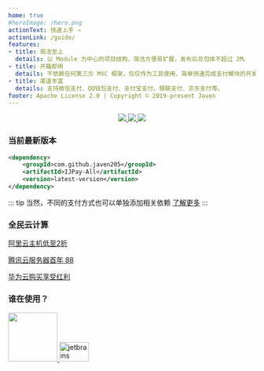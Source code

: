 ```yaml
---
home: true
#heroImage: /hero.png
actionText: 快速上手 →
actionLink: /guide/
features:
- title: 简洁至上
  details: 以 Module 为中心的项目结构，简洁方便易扩展，发布后总包体不超过 2M。
- title: 开箱即用
  details: 不依赖任何第三方 MVC 框架，仅仅作为工具使用，简单快速完成支付模块的开发，可轻松嵌入到任何系统里。
- title: 渠道丰富
  details: 支持微信支付、QQ钱包支付、支付宝支付、银联支付、京东支付等。
footer: Apache License 2.0 | Copyright © 2019-present Javen
---
```


<p align="center">
     <a target="_blank" href="https://gitee.com/javen205/IJPay">
     	<img src="https://gitee.com/javen205/IJPay/badge/star.svg?theme=white" ></img>
     </a>
     <a target="_blank" href="https://github.com/Javen205/IJPay">
        <img src="https://img.shields.io/github/stars/Javen205/IJPay.svg?style=social&label=Stars" ></img>
     </a>
     <a target="_blank" href="https://github.com/Javen205/donate">
        <img src="https://img.shields.io/badge/Donate-WeChat-%23ff3f59.svg" ></img>
     </a> 
</p>

### 当前最新版本

``` xml
<dependency>
    <groupId>com.github.javen205</groupId>
    <artifactId>IJPay-All</artifactId>
    <version>latest-version</version>
</dependency>
```

::: tip
 当然，不同的支付方式也可以单独添加相关依赖 [了解更多](./guide/maven.md)
:::

### 全民云计算

[阿里云主机低至2折](https://promotion.aliyun.com/ntms/yunparter/invite.html?userCode=b1hkzv2x)

[腾讯云服务器首年 88](https://cloud.tencent.com/act/cps/redirect?redirect=1048&cps_key=a21676d22e4b11a883893d54e158c1d3&from=console)

[华为云购买享受红利](https://activity.huaweicloud.com/discount_area_v5/index.html?&fromuser=aHcxMTc2NTU3MQ==&utm_source=aHcxMTc2NTU3MQ==&utm_medium=cps&utm_campaign=201905)

### 谁在使用？

<p align="left">
    <a left="100" target="_blank" href="https://pig4cloud.com?from=IJPay">
        <img src="https://pig4cloud.com/images/123123123.png" width="100" alt="">
    </a>
 	<a target="_blank" href="https://www.t-io.org?from=IJPay">
 	    <img src="https://res.t-io.org/img/logo/t-io.png" width="60" height="40" alt="jetbrains">
 	</a>
 </p>


<script>
// import { Notification } from 'element-ui';
export default {
  mounted () {
    let xmlHttp = new XMLHttpRequest();
    xmlHttp.open("GET", "https://img.shields.io/maven-central/v/com.github.javen205/IJPay.json", false);
    xmlHttp.send(null);
    let versionInfo = JSON.parse(xmlHttp.responseText).value.replace('v', '');
    let codeNodeList = document.querySelectorAll('code');
    for (let i = 0; i < codeNodeList.length; i++) {
        codeNodeList[i].innerHTML = codeNodeList[i].innerHTML.replace('latest-version', versionInfo);
    }
    
   
    this.$notify({
      offset: 50,
      title: '请为 IJPay 投票',
      message: '2019 年度中国开源软件评选来了！希望你能够为 IJPay 投一票(点击消息再点击「投票赢奖品」) 截止日期：2019 年 12 月 6 日 24 点',
      type: 'success',
      showClose: false,
      duration: 0,
      onClick: function() {
        // Notification.closeAll();
        window.open("https://www.oschina.net/p/ijpay");
      }
    });
    
    this.$notify({
      offset: 200,
      title: 'TNWX 微信系开发脚手架，Start 支持一下',
      message: '同时支持微信公众号、微信支付、微信小游戏(微信小程序、微信企业号敬请期待)。可接入到任何 Node.js 框架(Express、Nest、Egg、Koa 等)',
      type: 'success',
      showClose: true,
      duration: 0,
      onClick: function() {
        window.open("https://gitee.com/Javen205/TNWX");
      }
    });
  }
}
</script>